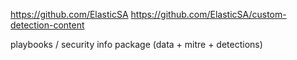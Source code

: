 https://github.com/ElasticSA
https://github.com/ElasticSA/custom-detection-content

playbooks / security info package (data + mitre + detections)